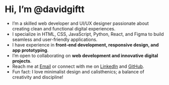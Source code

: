 #  Hi, I’m @davidgiftt  

-  I’m a skilled web developer and UI/UX designer passionate about creating clean and functional digital experiences.  
-  I specialize in HTML, CSS, JavaScript, Python, React, and Figma to build seamless and user-friendly applications.  
-  I have experience in **front-end development, responsive design, and app prototyping**.  
-  I’m open to collaborating on **web development and innovative digital projects**.  
-  Reach me at [Email](mrdavidgift@gmail.com) or connect with me on [LinkedIn](www.linkedin.com/in/david-gift-0753a1286)   and [GitHub](https://github.com/davidgiftt).  
-  Fun fact: I love minimalist design and calisthenics; a balance of creativity and discipline!
